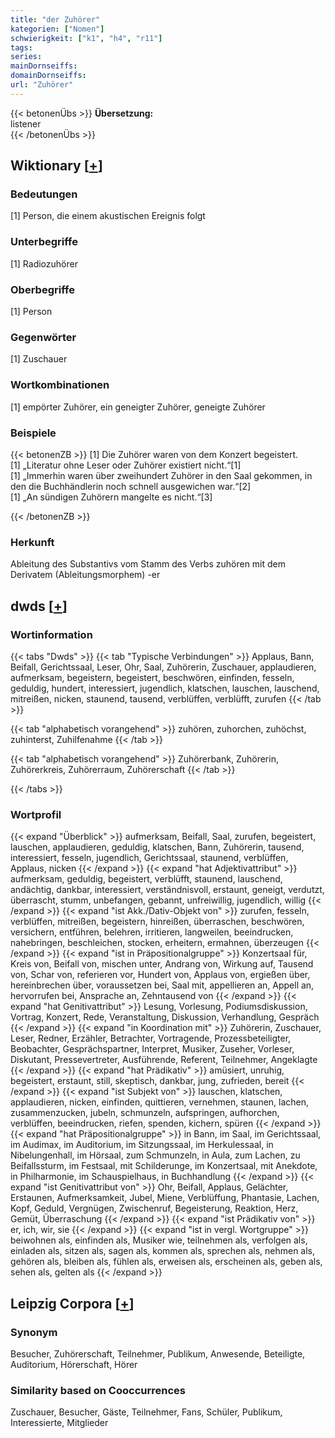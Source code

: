```yaml
---
title: "der Zuhörer"
kategorien: ["Nomen"]
schwierigkeit: ["k1", "h4", "r11"]
tags:
series:
mainDornseiffs:
domainDornseiffs:
url: "Zuhörer"
---
```


{{< betonenÜbs >}}
**Übersetzung:**  
listener  
{{< /betonenÜbs >}}

## Wiktionary [[+](https://de.wiktionary.org/wiki/Zuhörer)]

### Bedeutungen
[1] Person, die einem akustischen Ereignis folgt  

### Unterbegriffe
[1] Radiozuhörer  

### Oberbegriffe
[1] Person  

### Gegenwörter
[1] Zuschauer  

### Wortkombinationen
[1] empörter Zuhörer, ein geneigter Zuhörer, geneigte Zuhörer  

### Beispiele
{{< betonenZB >}}
[1] Die Zuhörer waren von dem Konzert begeistert.  
[1] „Literatur ohne Leser oder Zuhörer existiert nicht.“[1]  
[1] „Immerhin waren über zweihundert Zuhörer in den Saal gekommen, in den die Buchhändlerin noch schnell ausgewichen war.“[2]  
[1] „An sündigen Zuhörern mangelte es nicht.“[3]  

{{< /betonenZB >}}
### Herkunft
Ableitung des Substantivs vom Stamm des Verbs zuhören mit dem Derivatem (Ableitungsmorphem) -er  



## dwds [[+](https://www.dwds.de/wb/Zuhörer)]

### Wortinformation
{{< tabs "Dwds" >}}
{{< tab "Typische Verbindungen" >}}
Applaus, Bann, Beifall, Gerichtssaal, Leser, Ohr, Saal, Zuhörerin, Zuschauer, applaudieren, aufmerksam, begeistern, begeistert, beschwören, einfinden, fesseln, geduldig, hundert, interessiert, jugendlich, klatschen, lauschen, lauschend, mitreißen, nicken, staunend, tausend, verblüffen, verblüfft, zurufen
{{< /tab >}}

{{< tab "alphabetisch vorangehend" >}}
zuhören, zuhorchen, zuhöchst, zuhinterst, Zuhilfenahme
{{< /tab >}}

{{< tab "alphabetisch vorangehend" >}}
Zuhörerbank, Zuhörerin, Zuhörerkreis, Zuhörerraum, Zuhörerschaft
{{< /tab >}}

{{< /tabs >}}

### Wortprofil
{{< expand "Überblick" >}} aufmerksam, Beifall, Saal, zurufen, begeistert, lauschen, applaudieren, geduldig, klatschen, Bann, Zuhörerin, tausend, interessiert, fesseln, jugendlich, Gerichtssaal, staunend, verblüffen, Applaus, nicken {{< /expand >}}
{{< expand "hat Adjektivattribut" >}} aufmerksam, geduldig, begeistert, verblüfft, staunend, lauschend, andächtig, dankbar, interessiert, verständnisvoll, erstaunt, geneigt, verdutzt, überrascht, stumm, unbefangen, gebannt, unfreiwillig, jugendlich, willig {{< /expand >}}
{{< expand "ist Akk./Dativ-Objekt von" >}} zurufen, fesseln, verblüffen, mitreißen, begeistern, hinreißen, überraschen, beschwören, versichern, entführen, belehren, irritieren, langweilen, beeindrucken, nahebringen, beschleichen, stocken, erheitern, ermahnen, überzeugen {{< /expand >}}
{{< expand "ist in Präpositionalgruppe" >}} Konzertsaal für, Kreis von, Beifall von, mischen unter, Andrang von, Wirkung auf, Tausend von, Schar von, referieren vor, Hundert von, Applaus von, ergießen über, hereinbrechen über, voraussetzen bei, Saal mit, appellieren an, Appell an, hervorrufen bei, Ansprache an, Zehntausend von {{< /expand >}}
{{< expand "hat Genitivattribut" >}} Lesung, Vorlesung, Podiumsdiskussion, Vortrag, Konzert, Rede, Veranstaltung, Diskussion, Verhandlung, Gespräch {{< /expand >}}
{{< expand "in Koordination mit" >}} Zuhörerin, Zuschauer, Leser, Redner, Erzähler, Betrachter, Vortragende, Prozessbeteiligter, Beobachter, Gesprächspartner, Interpret, Musiker, Zuseher, Vorleser, Diskutant, Pressevertreter, Ausführende, Referent, Teilnehmer, Angeklagte {{< /expand >}}
{{< expand "hat Prädikativ" >}} amüsiert, unruhig, begeistert, erstaunt, still, skeptisch, dankbar, jung, zufrieden, bereit {{< /expand >}}
{{< expand "ist Subjekt von" >}} lauschen, klatschen, applaudieren, nicken, einfinden, quittieren, vernehmen, staunen, lachen, zusammenzucken, jubeln, schmunzeln, aufspringen, aufhorchen, verblüffen, beeindrucken, riefen, spenden, kichern, spüren {{< /expand >}}
{{< expand "hat Präpositionalgruppe" >}} in Bann, im Saal, im Gerichtssaal, im Audimax, im Auditorium, im Sitzungssaal, im Herkulessaal, in Nibelungenhall, im Hörsaal, zum Schmunzeln, in Aula, zum Lachen, zu Beifallssturm, im Festsaal, mit Schilderunge, im Konzertsaal, mit Anekdote, in Philharmonie, im Schauspielhaus, in Buchhandlung {{< /expand >}}
{{< expand "ist Genitivattribut von" >}} Ohr, Beifall, Applaus, Gelächter, Erstaunen, Aufmerksamkeit, Jubel, Miene, Verblüffung, Phantasie, Lachen, Kopf, Geduld, Vergnügen, Zwischenruf, Begeisterung, Reaktion, Herz, Gemüt, Überraschung {{< /expand >}}
{{< expand "ist Prädikativ von" >}} er, ich, wir, sie {{< /expand >}}
{{< expand "ist in vergl. Wortgruppe" >}} beiwohnen als, einfinden als, Musiker wie, teilnehmen als, verfolgen als, einladen als, sitzen als, sagen als, kommen als, sprechen als, nehmen als, gehören als, bleiben als, fühlen als, erweisen als, erscheinen als, geben als, sehen als, gelten als {{< /expand >}}

## Leipzig Corpora [[+](https://corpora.uni-leipzig.de/en/res?word=Zuhörer&corpusId=deu_newscrawl-public_2018)]


### Synonym
Besucher, Zuhörerschaft, Teilnehmer, Publikum, Anwesende, Beteiligte, Auditorium, Hörerschaft, Hörer


### Similarity based on Cooccurrences
Zuschauer, Besucher, Gäste, Teilnehmer, Fans, Schüler, Publikum, Interessierte, Mitglieder

